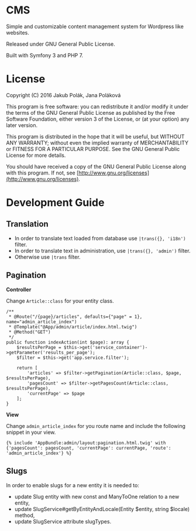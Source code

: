 # CMS

Simple and customizable content management system for Wordpress like websites.

Released under GNU General Public License.

Built with Symfony 3 and PHP 7.

# License

Copyright (C) 2016  Jakub Polák, Jana Poláková

This program is free software: you can redistribute it and/or modify
it under the terms of the GNU General Public License as published by
the Free Software Foundation, either version 3 of the License, or
(at your option) any later version.

This program is distributed in the hope that it will be useful,
but WITHOUT ANY WARRANTY; without even the implied warranty of
MERCHANTABILITY or FITNESS FOR A PARTICULAR PURPOSE.  See the
GNU General Public License for more details.

You should have received a copy of the GNU General Public License
along with this program.  If not, see [http://www.gnu.org/licenses](http://www.gnu.org/licenses).


# Development Guide

## Translation

* In order to translate text loaded from database use `|trans({}, 'i18n')` filter.
* In order to translate text in administration, use `|trans({}, 'admin')` filter.
* Otherwise use `|trans` filter.

## Pagination

**Controller**

Change `Article::class` for your entity class.

```
/**
 * @Route("/{page}/articles", defaults={"page" = 1}, name="admin_article_index")
 * @Template("@App/admin/article/index.html.twig")
 * @Method("GET")
 */
public function indexAction(int $page): array {
    $resultsPerPage = $this->get('service_container')->getParameter('results_per_page');
    $filter = $this->get('app.service.filter');

    return [
        'articles' => $filter->getPagination(Article::class, $page, $resultsPerPage),
        'pagesCount' => $filter->getPagesCount(Article::class, $resultsPerPage),
        'currentPage' => $page
    ];
}
```

**View**

Change `admin_article_index` for you route name and include the following snippet in your view.

```
{% include 'AppBundle:admin/layout:pagination.html.twig' with {'pagesCount': pagesCount, 'currentPage': currentPage, 'route': 'admin_article_index'} %}
```

## Slugs

In order to enable slugs for a new entity it is needed to:

* update Slug entity with new const and ManyToOne relation to a new entity,
* update SlugService#getByEntityAndLocale(Entity $entity, string $locale) method,
* update SlugService attribute slugTypes.



